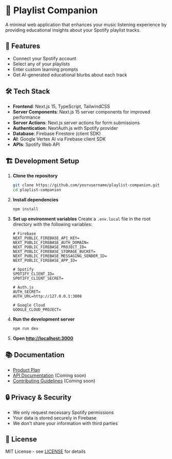 # 🎵 Playlist Companion

A minimal web application that enhances your music listening experience by providing educational insights about your Spotify playlist tracks.

## 🚀 Features

- Connect your Spotify account
- Select any of your playlists
- Enter custom learning prompts
- Get AI-generated educational blurbs about each track

## 🛠 Tech Stack

- **Frontend**: Next.js 15, TypeScript, TailwindCSS
- **Server Components**: Next.js 15 server components for improved performance
- **Server Actions**: Next.js server actions for form submissions
- **Authentication**: NextAuth.js with Spotify provider
- **Database**: Firebase Firestore (client SDK)
- **AI**: Google Vertex AI via Firebase client SDK
- **APIs**: Spotify Web API

## 🏗️ Development Setup

1. **Clone the repository**
   ```bash
   git clone https://github.com/yourusername/playlist-companion.git
   cd playlist-companion
   ```

2. **Install dependencies**
   ```bash
   npm install
   ```

3. **Set up environment variables**
   Create a `.env.local` file in the root directory with the following variables:
   ```env
   # Firebase
   NEXT_PUBLIC_FIREBASE_API_KEY=
   NEXT_PUBLIC_FIREBASE_AUTH_DOMAIN=
   NEXT_PUBLIC_FIREBASE_PROJECT_ID=
   NEXT_PUBLIC_FIREBASE_STORAGE_BUCKET=
   NEXT_PUBLIC_FIREBASE_MESSAGING_SENDER_ID=
   NEXT_PUBLIC_FIREBASE_APP_ID=

   # Spotify
   SPOTIFY_CLIENT_ID=
   SPOTIFY_CLIENT_SECRET=

   # Auth.js
   AUTH_SECRET=
   AUTH_URL=http://127.0.0.1:3000

   # Google Cloud
   GOOGLE_CLOUD_PROJECT=
   ```

4. **Run the development server**
   ```bash
   npm run dev
   ```

5. **Open [http://localhost:3000](http://localhost:3000)**

## 📚 Documentation

- [Product Plan](docs/PRODUCT_PLAN.md)
- [API Documentation](docs/API.md) (Coming soon)
- [Contributing Guidelines](docs/CONTRIBUTING.md) (Coming soon)

## 🔒 Privacy & Security

- We only request necessary Spotify permissions
- Your data is stored securely in Firebase
- We don't share your information with third parties

## 📝 License

MIT License - see [LICENSE](LICENSE) for details
